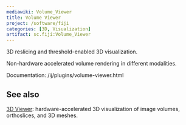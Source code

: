 ```yaml
---
mediawiki: Volume_Viewer
title: Volume Viewer
project: /software/fiji
categories: [3D, Visualization]
artifact: sc.fiji:Volume_Viewer
---
```


3D reslicing and threshold-enabled 3D visualization.

Non-hardware accelerated volume rendering in different modalities.

Documentation: /ij/plugins/volume-viewer.html

## See also

[3D Viewer](/plugins/3d-viewer): hardware-accelerated 3D visualization of image volumes, orthoslices, and 3D meshes.

 
